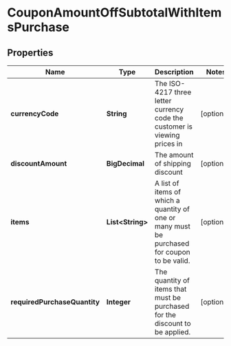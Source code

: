 

# CouponAmountOffSubtotalWithItemsPurchase


## Properties

| Name | Type | Description | Notes |
|------------ | ------------- | ------------- | -------------|
|**currencyCode** | **String** | The ISO-4217 three letter currency code the customer is viewing prices in |  [optional] |
|**discountAmount** | **BigDecimal** | The amount of shipping discount |  [optional] |
|**items** | **List&lt;String&gt;** | A list of items of which a quantity of one or many must be purchased for coupon to be valid. |  [optional] |
|**requiredPurchaseQuantity** | **Integer** | The quantity of items that must be purchased for the discount to be applied. |  [optional] |



